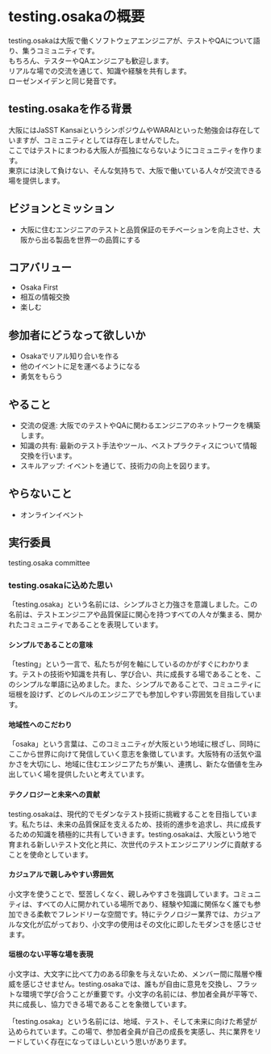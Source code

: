 # testing.osakaの概要

testing.osakaは大阪で働くソフトウェアエンジニアが、テストやQAについて語り、集うコミュニティです。  
もちろん、テスターやQAエンジニアも歓迎します。  
リアルな場での交流を通じて、知識や経験を共有します。  
ローゼンメイデンと同じ発音です。   

## testing.osakaを作る背景

大阪にはJaSST KansaiというシンポジウムやWARAIといった勉強会は存在していますが、コミュニティとしては存在しませんでした。  
ここではテストにまつわる大阪人が孤独にならないようにコミュニティを作ります。  
東京には決して負けない、そんな気持ちで、大阪で働いている人々が交流できる場を提供します。  

## ビジョンとミッション
- 大阪に住むエンジニアのテストと品質保証のモチベーションを向上させ、大阪から出る製品を世界一の品質にする

## コアバリュー
- Osaka First
- 相互の情報交換
- 楽しむ

## 参加者にどうなって欲しいか

- Osakaでリアル知り合いを作る
- 他のイベントに足を運べるようになる
- 勇気をもらう

## やること

- 交流の促進: 大阪でのテストやQAに関わるエンジニアのネットワークを構築します。
- 知識の共有: 最新のテスト手法やツール、ベストプラクティスについて情報交換を行います。
- スキルアップ: イベントを通じて、技術力の向上を図ります。

## やらないこと

- オンラインイベント

## 実行委員

testing.osaka committee


### testing.osakaに込めた思い

「testing.osaka」という名前には、シンプルさと力強さを意識しました。この名前は、テストエンジニアや品質保証に関心を持つすべての人々が集まる、開かれたコミュニティであることを表現しています。

#### シンプルであることの意味

「testing」という一言で、私たちが何を軸にしているのかがすぐにわかります。テストの技術や知識を共有し、学び合い、共に成長する場であることを、このシンプルな単語に込めました。また、シンプルであることで、コミュニティに垣根を設けず、どのレベルのエンジニアでも参加しやすい雰囲気を目指しています。

#### 地域性へのこだわり

「osaka」という言葉は、このコミュニティが大阪という地域に根ざし、同時にここから世界に向けて発信していく意志を象徴しています。大阪特有の活気や温かさを大切にし、地域に住むエンジニアたちが集い、連携し、新たな価値を生み出していく場を提供したいと考えています。

#### テクノロジーと未来への貢献

testing.osakaは、現代的でモダンなテスト技術に挑戦することを目指しています。私たちは、未来の品質保証を支えるため、技術的進歩を追求し、共に成長するための知識を積極的に共有していきます。testing.osakaは、大阪という地で育まれる新しいテスト文化と共に、次世代のテストエンジニアリングに貢献することを使命としています。

#### カジュアルで親しみやすい雰囲気

小文字を使うことで、堅苦しくなく、親しみやすさを強調しています。コミュニティは、すべての人に開かれている場所であり、経験や知識に関係なく誰でも参加できる柔軟でフレンドリーな空間です。特にテクノロジー業界では、カジュアルな文化が広がっており、小文字の使用はその文化に即したモダンさを感じさせます。

#### 垣根のない平等な場を表現

小文字は、大文字に比べて力のある印象を与えないため、メンバー間に階層や権威を感じさせません。testing.osakaでは、誰もが自由に意見を交換し、フラットな環境で学び合うことが重要です。小文字の名前には、参加者全員が平等で、共に成長し、協力できる場であることを象徴しています。

「testing.osaka」という名前には、地域、テスト、そして未来に向けた希望が込められています。この場で、参加者全員が自己の成長を実感し、共に業界をリードしていく存在になってほしいという思いがあります。